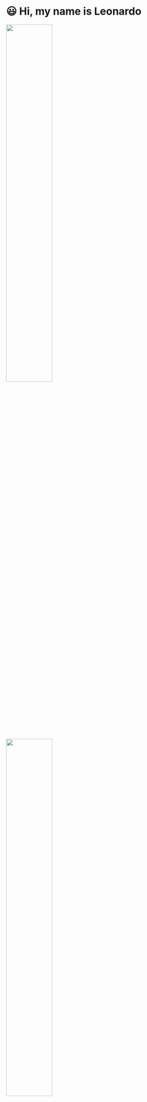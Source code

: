 
# :smiley: Hi, my name is Leonardo
<!--
**httpsLeo/httpsLeo** is a ✨ _special_ ✨ repository because its `README.md` (this file) appears on your GitHub profile.

Here are some ideas to get you started:

- 🔭 I’m currently working on ...
- 🌱 I’m currently learning ...
- 👯 I’m looking to collaborate on ...
- 🤔 I’m looking for help with ...
- 💬 Ask me about ...
- 📫 How to reach me: ...
- 😄 Pronouns: ...
- ⚡ Fun fact: ...
-->

<div>
  <a href="https://www.linkedin.com/in/leonardodasilvasouza/https://www.linkedin.com/in/leonardodasilvasouza/" target="_blank">
    <img height="50%" src="https://github-readme-stats.vercel.app/api?username=httpsLeo&show_icons=true&theme=dark&include_all_commits=true&count_private=true"/>
    <img height="50%" src="https://github-readme-stats.vercel.app/api/top-langs/?username=httpsLeo&layout=compact&langs_count=16&theme=dark"/>
  </a>
</div>

---

<h2>Redes sociais: </h2>
<a href="https://www.facebook.com/profile.php?id=100004547887933">
  <img src="https://img.icons8.com/color/48/000000/facebook.png"  width="60px" alt="Facebook"/>
</a>

<a href="https://www.instagram.com/leoh.souza_/">
 <img src="https://img.icons8.com/plasticine/100/000000/instagram-new--v2.png" width="60px" alt="Instagram"/>
</a>

<a href="https://www.linkedin.com/in/leonardodasilvasouza/">
  <img src="https://img.icons8.com/color/240/000000/linkedin.png" width="60px" alt="LinkedIn"/>
</a>
